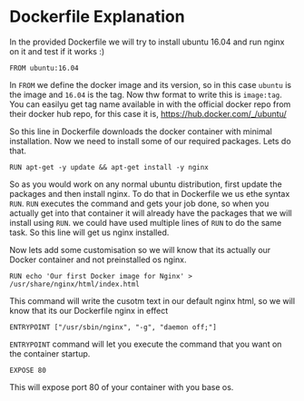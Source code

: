 # Dockerfile Explanation

In the provided Dockerfile we will try to install ubuntu 16.04 and run nginx on it and test if it works :)

`FROM ubuntu:16.04`

In `FROM` we define the docker image and its version, so in this case `ubuntu` is the image and `16.04` is the tag. Now thw format to write this is `image:tag`. You can easilyu get tag name available in with the official docker repo from their docker hub repo, for this case it is, https://hub.docker.com/_/ubuntu/

So this line in Dockerfile downloads the docker container with minimal installation. Now we need to install some of our required packages. Lets do that.

`RUN apt-get -y update && apt-get install -y nginx`

So as you would work on any normal ubuntu distribution, first update the packages and then install nginx. To do that in Dockerfile we us ethe syntax `RUN`. `RUN` executes the command and gets your job done, so when you actually get into that container it will already have the packages that we will install using `RUN`. we could have used multiple lines of `RUN` to do the same task. So this line will get us nginx installed.

Now lets add some customisation so we will know that its actually our Docker container and not preinstalled os nginx. 

`RUN echo 'Our first Docker image for Nginx' > /usr/share/nginx/html/index.html`

This command will write the cusotm text in our default nginx html, so we will know that its our Dockerfile nginx in effect

`ENTRYPOINT ["/usr/sbin/nginx", "-g", "daemon off;"]`

`ENTRYPOINT` command will let you execute the command that you want on the container startup.

`EXPOSE 80`

This will expose port 80 of your container with you base os.



 
